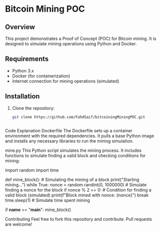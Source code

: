 # Bitcoin Mining POC

## Overview

This project demonstrates a Proof of Concept (POC) for Bitcoin mining. It is designed to simulate mining operations using Python and Docker.

## Requirements

- Python 3.x
- Docker (for containerization)
- Internet connection for mining operations (simulated)

## Installation

1. Clone the repository:
   ```bash
   git clone https://github.com/FahdSaif/bitcoiningMiningPOC.git



Code Explanation
Dockerfile
The Dockerfile sets up a container environment with the required dependencies. It pulls a base Python image and installs any necessary libraries to run the mining simulation.

mine.py
This Python script simulates the mining process. It includes functions to simulate finding a valid block and checking conditions for mining:

import random
import time

def mine_block():
    # Simulating the mining of a block
    print("Starting mining...")
    while True:
        nonce = random.randint(0, 1000000)  # Simulate finding a nonce for the block
        if nonce % 2 == 0:  # Condition for finding a valid block (simulated)
            print(f"Block mined with nonce: {nonce}")
            break
        time.sleep(1)  # Simulate time spent mining

if __name__ == "__main__":
    mine_block()

Contributing
Feel free to fork this repository and contribute. Pull requests are welcome!
